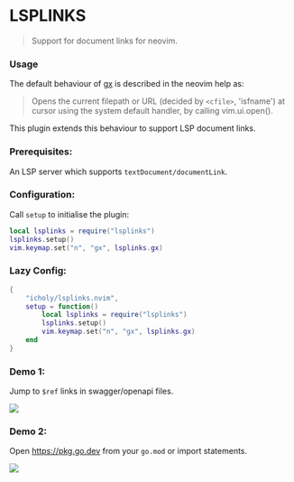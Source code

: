 # LSPLINKS

> Support for document links for neovim.

### Usage

The default behaviour of [gx](https://neovim.io/doc/user/various.html#gx) is described in the neovim help as:

> Opens the current filepath or URL (decided by
> `<cfile>`, 'isfname') at cursor using the system
> default handler, by calling vim.ui.open().

This plugin extends this behaviour to support LSP document links.

### Prerequisites:

An LSP server which supports `textDocument/documentLink`.

### Configuration:

Call `setup` to initialise the plugin:

``` lua
local lsplinks = require("lsplinks")
lsplinks.setup()
vim.keymap.set("n", "gx", lsplinks.gx)
```

### Lazy Config:

``` lua
{
    "icholy/lsplinks.nvim",
    setup = function()
        local lsplinks = require("lsplinks")
        lsplinks.setup()
        vim.keymap.set("n", "gx", lsplinks.gx)
    end
}
```

### Demo 1:

Jump to `$ref` links in swagger/openapi files.

![](https://private-user-images.githubusercontent.com/943597/311519883-3f41f659-7b4a-407d-900b-2070ded22e6c.gif?jwt=eyJhbGciOiJIUzI1NiIsInR5cCI6IkpXVCJ9.eyJpc3MiOiJnaXRodWIuY29tIiwiYXVkIjoicmF3LmdpdGh1YnVzZXJjb250ZW50LmNvbSIsImtleSI6ImtleTUiLCJleHAiOjE3MTAwODM2MjksIm5iZiI6MTcxMDA4MzMyOSwicGF0aCI6Ii85NDM1OTcvMzExNTE5ODgzLTNmNDFmNjU5LTdiNGEtNDA3ZC05MDBiLTIwNzBkZWQyMmU2Yy5naWY_WC1BbXotQWxnb3JpdGhtPUFXUzQtSE1BQy1TSEEyNTYmWC1BbXotQ3JlZGVudGlhbD1BS0lBVkNPRFlMU0E1M1BRSzRaQSUyRjIwMjQwMzEwJTJGdXMtZWFzdC0xJTJGczMlMkZhd3M0X3JlcXVlc3QmWC1BbXotRGF0ZT0yMDI0MDMxMFQxNTA4NDlaJlgtQW16LUV4cGlyZXM9MzAwJlgtQW16LVNpZ25hdHVyZT0yZWY3NDJlNzM0Yjg4ZjY2YzdiN2MxMzJiYmJmYzNiMjJhMzM4MzA5NDNjYjU2YjQ0ZTQ1OWQ1NDRjMDVmZDJhJlgtQW16LVNpZ25lZEhlYWRlcnM9aG9zdCZhY3Rvcl9pZD0wJmtleV9pZD0wJnJlcG9faWQ9MCJ9.zL6arz5Yy2w30xoH87aVexN82vgqYWVqI0sOjSrRhpM)

### Demo 2: 

Open https://pkg.go.dev from your `go.mod` or import statements.

![](https://private-user-images.githubusercontent.com/943597/311519889-d96e39b5-508b-4efb-ac33-044de88dacce.gif?jwt=eyJhbGciOiJIUzI1NiIsInR5cCI6IkpXVCJ9.eyJpc3MiOiJnaXRodWIuY29tIiwiYXVkIjoicmF3LmdpdGh1YnVzZXJjb250ZW50LmNvbSIsImtleSI6ImtleTUiLCJleHAiOjE3MTAwODM2MjksIm5iZiI6MTcxMDA4MzMyOSwicGF0aCI6Ii85NDM1OTcvMzExNTE5ODg5LWQ5NmUzOWI1LTUwOGItNGVmYi1hYzMzLTA0NGRlODhkYWNjZS5naWY_WC1BbXotQWxnb3JpdGhtPUFXUzQtSE1BQy1TSEEyNTYmWC1BbXotQ3JlZGVudGlhbD1BS0lBVkNPRFlMU0E1M1BRSzRaQSUyRjIwMjQwMzEwJTJGdXMtZWFzdC0xJTJGczMlMkZhd3M0X3JlcXVlc3QmWC1BbXotRGF0ZT0yMDI0MDMxMFQxNTA4NDlaJlgtQW16LUV4cGlyZXM9MzAwJlgtQW16LVNpZ25hdHVyZT0xMDRlNmQwNjVmMTI0MTQ3M2Y5ODg0ZTA0OWRkZmRjMDJmNzcyZTRlMDVkOTY3YmZiNGU5NDhiMTVkMTlhMTNlJlgtQW16LVNpZ25lZEhlYWRlcnM9aG9zdCZhY3Rvcl9pZD0wJmtleV9pZD0wJnJlcG9faWQ9MCJ9.YfjiA1GRBqOQZXQzC6Oh2mtz8Sycr2zsQmzM1u9dCMY)
